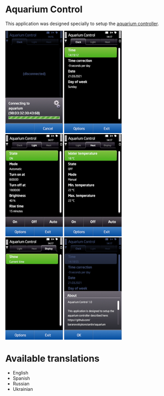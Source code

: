 # Aquarium Control
This application was designed specially to setup the [aquarium controller](https://github.com/baranovskiykonstantin/aquarium).

![conto](https://raw.githubusercontent.com/baranovskiykonstantin/AquariumControlS60/master/gfx/ScrShots/ScrConTo.png) ![clock](https://raw.githubusercontent.com/baranovskiykonstantin/AquariumControlS60/master/gfx/ScrShots/ScrClock.png) ![light](https://raw.githubusercontent.com/baranovskiykonstantin/AquariumControlS60/master/gfx/ScrShots/ScrLight.png) ![heat](https://raw.githubusercontent.com/baranovskiykonstantin/AquariumControlS60/master/gfx/ScrShots/ScrHeat.png) ![display](https://raw.githubusercontent.com/baranovskiykonstantin/AquariumControlS60/master/gfx/ScrShots/ScrDisplay.png) ![about](https://raw.githubusercontent.com/baranovskiykonstantin/AquariumControlS60/master/gfx/ScrShots/ScrAbout.png)

# Available translations
* English
* Spanish
* Russian
* Ukrainian
